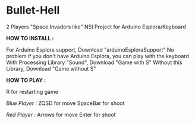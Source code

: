 # Bullet-Hell
2 Players "Space Invaders like"
NSI Project for Arduino Esplora/Keyboard

**HOW TO INSTALL :**

For Arduino Esplora support, Download "arduinoEsploraSupport"
No problem if you don't have Arduino Esplora, you can play with the keyboard
With Processing Library "Sound", Download "Game with S"
Without this Library, Download "Game without S"

**HOW TO PLAY :**

R for restarting game

*Blue Player :*
ZQSD for move
SpaceBar for shoot

*Red Player :*
Arrows for move
Enter for shoot

